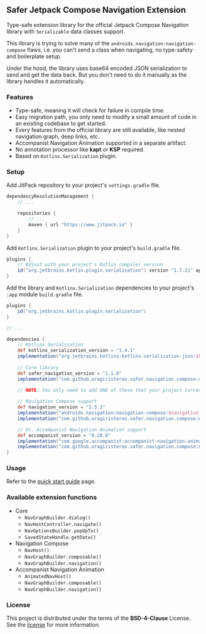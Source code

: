 ## Safer Jetpack Compose Navigation Extension

Type-safe extension library for the official Jetpack Compose Navigation library with `Serializable` data classes support.

This library is trying to solve many of the `androidx.navigation:navigation-compose` flaws, i.e. you can't send a class when navigating, no type-safety and boilerplate setup.

Under the hood, the library uses base64 encoded JSON serialization to send and get the data back. But you don't need to do it manually as the library handles it automatically.

### Features

- Type-safe, meaning it will check for failure in compile time. 
- Easy migration path, you only need to modify a small amount of code in an existing codebase to get started.
- Every features from the official library are still available, like nested navigation graph, deep links, etc.
- Accompanist Navigation Animation supported in a separate artifact.
- No annotation processor like **kapt** or **KSP** required.
- Based on `Kotlinx.Serialization` plugin.

### Setup

Add JitPack repository to your project's `settings.gradle` file.

```groovy
dependencyResolutionManagement {
    // ...

    repositories {
        // ...
        maven { url "https://www.jitpack.io" }
    }
}
```

Add `Kotlinx.Serialization` plugin to your project's `build.gradle` file.

```groovy
plugins {
    // Adjust with your project's Kotlin compiler version
    id("org.jetbrains.kotlin.plugin.serialization") version "1.7.21" apply false
}
```

Add the library and `Kotlinx.Serialization` dependencies to your project's `:app` module `build.gradle` file.

```groovy
plugins {
    id("org.jetbrains.kotlin.plugin.serialization")
}

// ...

dependencies {
    // Kotlinx.Serialization
    def kotlinx_serialization_version = "1.4.1"
    implementation("org.jetbrains.kotlinx:kotlinx-serialization-json:$kotlinx_serialization_version")
    
    // Core library
    def safer_navigation_version = "1.1.0"
    implementation("com.github.uragiristereo.safer.navigation.compose:core:$safer_navigation_version")

    // NOTE: You only need to add ONE of these that your project currently use to avoid wrong extension to import
    
    // Navigation Compose support
    def navigation_version = "2.5.3"
    implementation("androidx.navigation:navigation-compose:$navigation_version")
    implementation("com.github.uragiristereo.safer.navigation.compose:navigation-compose:$safer_navigation_version")

    // Or, Accompanist Navigation Animation support
    def accompanist_version = "0.28.0"
    implementation("com.google.accompanist:accompanist-navigation-animation:$accompanist_version")
    implementation("com.github.uragiristereo.safer.navigation.compose:navigation-animation:$safer_navigation_version")
}
```

### Usage

Refer to the [quick start guide](/docs/GUIDE.md) page.

### Available extension functions
- Core
    - `NavGraphBuilder.dialog()`
    - `NavHostController.navigate()`
    - `NavOptionsBuilder.popUpTo()`
    - `SavedStateHandle.getData()`
- Navigation Compose
    - `NavHost()`
    - `NavGraphBuilder.composable()`
    - `NavGraphBuilder.navigation()`
- Accompanist Navigation Animation
    - `AnimatedNavHost()`
    - `NavGraphBuilder.composable()`
    - `NavGraphBuilder.navigation()`

### License

This project is distributed under the terms of the **BSD-4-Clause** License. See the [license](LICENSE) for more information.
